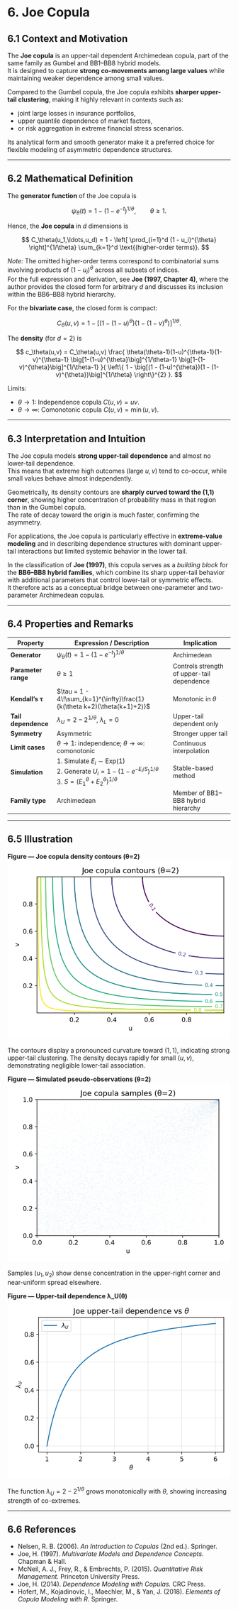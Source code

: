 # 6. Joe Copula

## 6.1 Context and Motivation
The **Joe copula** is an upper-tail dependent Archimedean copula, part
of the same family as Gumbel and BB1–BB8 hybrid models.  
It is designed to capture **strong co-movements among large values**
while maintaining weaker dependence among small values.

Compared to the Gumbel copula, the Joe copula exhibits **sharper upper-
tail clustering**, making it highly relevant in contexts such as:
- joint large losses in insurance portfolios,
- upper quantile dependence of market factors,
- or risk aggregation in extreme financial stress scenarios.

Its analytical form and smooth generator make it a preferred choice for
flexible modeling of asymmetric dependence structures.

---

## 6.2 Mathematical Definition

The **generator function** of the Joe copula is

$$
\psi_\theta(t)
 = 1 - (1 - e^{-t})^{1/\theta}, \qquad \theta \ge 1.
$$

Hence, the **Joe copula** in $d$ dimensions is

$$
C_\theta(u_1,\ldots,u_d)
 = 1 - \left[
      \prod_{i=1}^d (1 - u_i)^{\theta}
     \right]^{1/\theta}
     \sum_{k=1}^d \text{(higher-order terms)}.
$$

<!-- Added -->
*Note:* The omitted higher-order terms correspond to combinatorial
sums involving products of $(1-u_i)^\theta$ across all subsets of
indices.  
For the full expression and derivation, see **Joe (1997, Chapter 4)**,
where the author provides the closed form for arbitrary $d$ and discusses
its inclusion within the BB6–BB8 hybrid hierarchy.
<!-- End Added -->

For the **bivariate case**, the closed form is compact:

$$
C_\theta(u,v)
 = 1 - \left[
     (1 - (1 - u)^{\theta})(1 - (1 - v)^{\theta})
   \right]^{1/\theta}.
$$

The **density** (for $d=2$) is

$$
c_\theta(u,v)
 = C_\theta(u,v)
   \frac{
     \theta(\theta-1)(1-u)^{\theta-1}(1-v)^{\theta-1}
     \big[1-(1-u)^{\theta}\big]^{1/\theta-1}
     \big[1-(1-v)^{\theta}\big]^{1/\theta-1}
   }{
     \left\{
       1 - \big[(1 - (1-u)^{\theta})(1 - (1-v)^{\theta})\big]^{1/\theta}
     \right\}^{2}
   }.
$$

Limits:
- $\theta \to 1$: Independence copula $C(u,v)=uv$.  
- $\theta \to \infty$: Comonotonic copula $C(u,v)=\min(u,v)$.

---

## 6.3 Interpretation and Intuition

The Joe copula models **strong upper-tail dependence** and almost no
lower-tail dependence.  
This means that extreme high outcomes (large $u,v$) tend to co-occur,
while small values behave almost independently.

Geometrically, its density contours are **sharply curved toward the
(1,1) corner**, showing higher concentration of probability mass in that
region than in the Gumbel copula.  
The rate of decay toward the origin is much faster, confirming the
asymmetry.

For applications, the Joe copula is particularly effective in
**extreme-value modeling** and in describing dependence structures with
dominant upper-tail interactions but limited systemic behavior in the
lower tail.

<!-- Added -->
In the classification of **Joe (1997)**, this copula serves as a *building block*
for the **BB6–BB8 hybrid families**, which combine its sharp upper-tail
behavior with additional parameters that control lower-tail or symmetric
effects.  
It therefore acts as a conceptual bridge between one-parameter and
two-parameter Archimedean copulas.
<!-- End Added -->

---

## 6.4 Properties and Remarks

| Property | Expression / Description | Implication |
|-----------|--------------------------|--------------|
| **Generator** | $\psi_\theta(t)=1-(1-e^{-t})^{1/\theta}$ | Archimedean |
| **Parameter range** | $\theta \ge 1$ | Controls strength of upper-tail dependence |
| **Kendall’s τ** | $\tau = 1 - 4\!\sum_{k=1}^{\infty}\frac{1}{k(\theta k+2)(\theta(k+1)+2)}$ | Monotonic in $\theta$ |
| **Tail dependence** | $\lambda_U = 2 - 2^{1/\theta}$, $\lambda_L = 0$ | Upper-tail dependent only |
| **Symmetry** | Asymmetric | Stronger upper tail |
| **Limit cases** | $\theta\to1$: independence; $\theta\to\infty$: comonotonic | Continuous interpolation |
| **Simulation** | 1. Simulate $E_i\sim \text{Exp}(1)$<br>2. Generate $U_i = 1 - (1 - e^{-E_i/S})^{1/\theta}$<br>3. $S=(E_1^{\theta}+E_2^{\theta})^{1/\theta}$ | Stable-based method |
| **Family type** | Archimedean | Member of BB1–BB8 hybrid hierarchy |

---

## 6.5 Illustration

**Figure — Joe copula density contours (θ=2)**  
![Joe copula contours](../assets/figures/02_families/joe_copula_contours.svg)

The contours display a pronounced curvature toward $(1,1)$, indicating
strong upper-tail clustering. The density decays rapidly for small
$(u,v)$, demonstrating negligible lower-tail association.

**Figure — Simulated pseudo-observations (θ=2)**  
![Joe copula samples](../assets/figures/02_families/joe_copula_samples.svg)

Samples $(u_1,u_2)$ show dense concentration in the upper-right corner
and near-uniform spread elsewhere.

**Figure — Upper-tail dependence λ_U(θ)**  
![Joe lambda vs theta](../assets/figures/02_families/joe_lambda_vs_theta.svg)

The function $\lambda_U = 2 - 2^{1/\theta}$ grows monotonically with
$\theta$, showing increasing strength of co-extremes.

---

## 6.6 References

- Nelsen, R. B. (2006). *An Introduction to Copulas* (2nd ed.). Springer.  
- Joe, H. (1997). *Multivariate Models and Dependence Concepts.*
  Chapman & Hall.  
- McNeil, A. J., Frey, R., & Embrechts, P. (2015).
  *Quantitative Risk Management.* Princeton University Press.  
- Joe, H. (2014). *Dependence Modeling with Copulas.* CRC Press.  
- Hofert, M., Kojadinovic, I., Maechler, M., & Yan, J. (2018).
  *Elements of Copula Modeling with R.* Springer.
